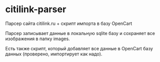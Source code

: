 # citilink-parser
Парсер сайта citilink.ru + скрипт импорта в базу OpenCart

Парсер записывает данные в локальную sqlite базу и сохраняет все изображения в папку images.

Есть также скрипт, который добавляет все данные в OpenCart базу данных (проверено, импортирует как надо).
